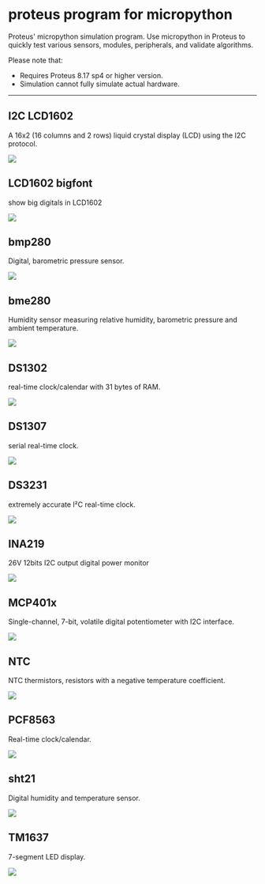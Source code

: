 # proteus program for micropython

Proteus' micropython simulation program. Use micropython in Proteus to quickly test various sensors, modules, peripherals, and validate algorithms.

Please note that:
- Requires Proteus 8.17 sp4 or higher version.
- Simulation cannot fully simulate actual hardware.

---

## I2C LCD1602

A 16x2 (16 columns and 2 rows) liquid crystal display (LCD) using the I2C protocol.

![](i2c_lcd1620.gif)


## LCD1602 bigfont

show big digitals in LCD1602

![](lcd1602_bigdigit.gif)


## bmp280

Digital, barometric pressure sensor.

![](bmp280.gif)


## bme280

Humidity sensor measuring relative humidity, barometric pressure and ambient temperature.

![](bme280.gif)


## DS1302

real-time clock/calendar with 31 bytes of RAM.

![](ds1302.gif)


## DS1307

serial real-time clock.

![](ds1307.gif)


## DS3231

extremely accurate I²C real-time clock.

![](ds3231.gif)


## INA219

26V 12bits I2C output digital power monitor

![](ina219.gif)


## MCP401x

Single-channel, 7-bit, volatile digital potentiometer with I2C interface.

![](mcp401x.gif)


## NTC

NTC thermistors, resistors with a negative temperature coefficient.

![](ntc.gif)


## PCF8563

Real-time clock/calendar.

![](pcf8563.gif)


## sht21

Digital humidity and temperature sensor.

![](sht21.gif)


## TM1637

7-segment LED display.

![](tm1637.gif)
